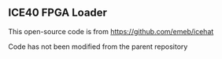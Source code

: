## ICE40 FPGA Loader

This open-source code is from https://github.com/emeb/icehat

Code has not been modified from the parent repository